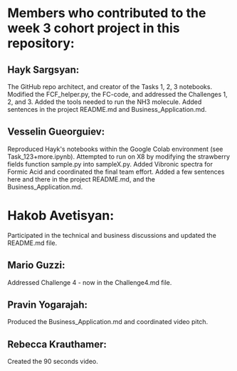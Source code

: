 # Members who contributed to the week 3 cohort project in this repository:

## Hayk Sargsyan:
The GitHub repo architect, and creator of the Tasks 1, 2, 3 notebooks.
Modified the FCF_helper.py, the FC-code, and addressed the Challenges 1, 2, and 3.
Added the tools needed to run the NH3 molecule.
Added sentences in the project README.md and Business_Application.md.

## Vesselin Gueorguiev: 
Reproduced Hayk's notebooks within the Google Colab environment (see Task_123+more.ipynb).
Attempted to run on X8 by modifying the strawberry fields function sample.py into sampleX.py.
Added Vibronic spectra for Formic Acid and coordinated the final team effort. 
Added a few sentences here and there in the project README.md, and the Business_Application.md.

# Hakob Avetisyan: 
Participated in the technical and business discussions and updated the README.md file.

## Mario Guzzi:
Addressed Challenge 4 - now in the Challenge4.md file.

## Pravin Yogarajah:
Produced the Business_Application.md and coordinated video pitch. 

## Rebecca Krauthamer:
Created the 90 seconds video.
